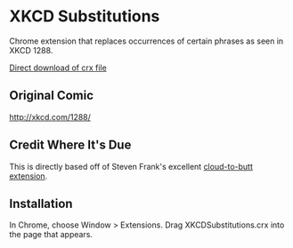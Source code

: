 XKCD Substitutions
=============

Chrome extension that replaces occurrences of certain phrases as seen in XKCD 1288.

[Direct download of crx file](https://github.com/killion/xkcd-substitutions/blob/master/XKCDSubstitutions.crx?raw=true)

Original Comic
--------------

http://xkcd.com/1288/

Credit Where It's Due
---------------------

This is directly based off of Steven Frank's excellent [cloud-to-butt extension](https://github.com/panicsteve/cloud-to-butt).


Installation
------------

In Chrome, choose Window > Extensions. Drag XKCDSubstitutions.crx into the page that appears.
